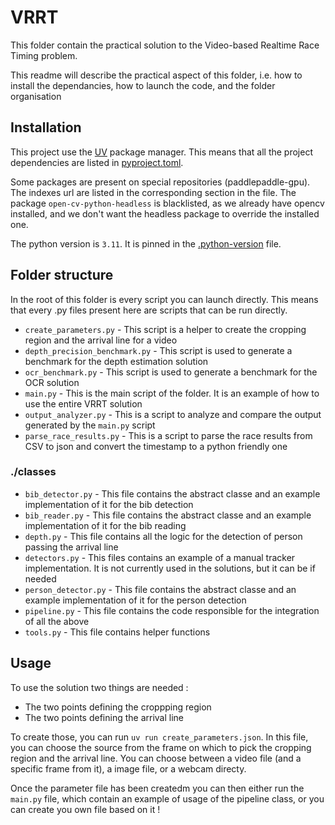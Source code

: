 # VRRT

This folder contain the practical solution to the Video-based Realtime Race Timing problem.

This readme will describe the practical aspect of this folder, i.e. how to install the dependancies, how to launch the code, and the folder organisation

## Installation

This project use the [UV](https://docs.astral.sh/uv/) package manager. This means that all the project dependencies are listed in [pyproject.toml](./pyproject.toml).

Some packages are present on special repositories (paddlepaddle-gpu). The indexes url are listed in the corresponding section in the file. The package `open-cv-python-headless` is blacklisted, as we already have opencv installed, and we don't want the headless package to override the installed one.

The python version is `3.11`. It is pinned in the [.python-version](./.python-version) file.


## Folder structure

In the root of this folder is every script you can launch directly. This means that every .py files present here are scripts that can be run directly.

- `create_parameters.py` - This script is a helper to create the cropping region and the arrival line for a video
- `depth_precision_benchmark.py` - This script is used to generate a benchmark for the depth estimation solution
- `ocr_benchmark.py` - This script is used to generate a benchmark for the OCR solution
- `main.py` - This is the main script of the folder. It is an example of how to use the entire VRRT solution
- `output_analyzer.py` - This is a script to analyze and compare the output generated by the `main.py` script
- `parse_race_results.py` - This is a script to parse the race results from CSV to json and convert the timestamp to a python friendly one

### ./classes
- `bib_detector.py` - This file contains the abstract classe and an example implementation of it for the bib detection
- `bib_reader.py` - This file contains the abstract classe and an example implementation of it for the bib reading
- `depth.py` - This file contains all the logic for the detection of person passing the arrival line
- `detectors.py` - This files contains an example of a manual tracker implementation. It is not currently used in the solutions, but it can be if needed
- `person_detector.py` - This file contains the abstract classe and an example implementation of it for the person detection
- `pipeline.py` - This file contains the code responsible for the integration of all the above
- `tools.py` - This file contains helper functions


## Usage

To use the solution two things are needed :

- The two points defining the croppping region
- The two points defining the arrival line

To create those, you can run `uv run create_parameters.json`. In this file, you can choose the source from the frame on which to pick the cropping region and the arrival line. You can choose between a video file (and a specific frame from it), a image file, or a webcam directy.

Once the parameter file has been createdm you can then either run the `main.py` file, which contain an example of usage of the pipeline class, or you can create you own file based on it !
